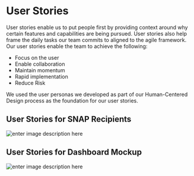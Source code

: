# User Stories
User stories enable us to put people first by providing context around why certain features and capabilities are being pursued. User stories also help frame the daily tasks our team commits to aligned to the agile framework. Our user stories enable the team to achieve the following: 

- Focus on the user
- Enable collaboration
- Maintain momentum
- Rapid implementation
- Reduce Risk

We used the user personas we developed as part of our Human-Centered Design process as the foundation for our user stories. 

## User Stories for SNAP Recipients
![enter image description here](https://lh3.googleusercontent.com/x9WyGuzB3Dt5Lmk20gg0Bayb9lLQrRsoX6CnkSEoD5iUKPEXEzMrUrN2lBQSAVMxwPEuWksuiosu "User Stories - SNAP Recipients")

## User Stories for Dashboard Mockup
![enter image description here](https://lh3.googleusercontent.com/ppcCvPpQxg4hE2OckeoCW1rDn73Qx8zjsXCkX-rr5cPf6NMrYeTPbkwL87a0J4xT4uC03Z5-FbIq "User Stories - Dashboard Mockup")
